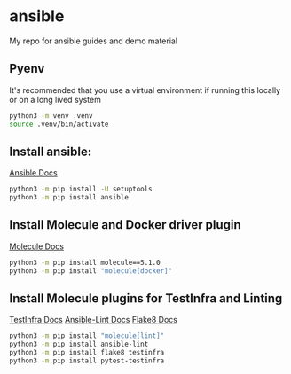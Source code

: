 # ansible
My repo for ansible guides and demo material

## Pyenv
It's recommended that you use a virtual environment if running this locally or on a long lived system  
```bash
python3 -m venv .venv
source .venv/bin/activate
```


## Install ansible:
[Ansible Docs](https://docs.ansible.com/ansible/latest/installation_guide/index.html)
```bash
python3 -m pip install -U setuptools
python3 -m pip install ansible
```

## Install Molecule and Docker driver plugin
[Molecule Docs]()
```bash
python3 -m pip install molecule==5.1.0
python3 -m pip install "molecule[docker]"
```

## Install Molecule plugins for TestInfra and Linting
[TestInfra Docs](https://testinfra.readthedocs.io/en/latest/)
[Ansible-Lint Docs](https://ansible-lint.readthedocs.io/en/latest/)
[Flake8 Docs](https://flake8.pycqa.org/en/latest/)
```bash
python3 -m pip install "molecule[lint]"
python3 -m pip install ansible-lint
python3 -m pip install flake8 testinfra
python3 -m pip install pytest-testinfra
```